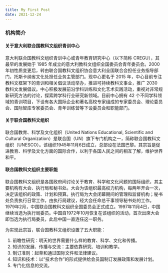 ```yaml
---
title: My First Post
date: 2021-12-24
---
```



### 机构简介

#### 关于意大利联合国教科文组织青训中心

意大利联合国教科文组织青训中心或青年教育研究中心（以下简称 CREGU），其最早的发展始于 1985 年成立的意大利教科文组织全国委员会青年委员会。2000 年初性质变更后，转由联合国教科文组织协会意大利全国联合会担任业务指导部门，托斯卡纳省文化处担任业务主管部门。现中心更名于 2015 年，中心目前专注教科文框架下的青训和相关倡议活动举办，推进可持续教科文事业，推广 2030 教科文发展倡议。中心积极发展前沿学科训练和文化艺术实践活动，重视对非常规新研究方法的讨论，探索跨学科行业研究新领域。目前中心拥有 42 个不同学科领域的青训项目，下设有各大国际企业和著名高校专家组成的专家委员会、理论委员会、国际智库专家委员会、青年训练营等下设委员会和职能部门。

#### 关于联合国教科文组织

联合国教育、科学及文化组织（United Nations Educational, Scientific and Cultural Organization）是联合国（UN）旗下专门机构之一，简称联合国教科文组织（UNESCO）。该组织1945年11月6日成立，总部设在法国巴黎。其宗旨是促进教育、科学及文化方面的国际合作，以利于各国人民之间的相互了解，维护世界和平。

#### 联合国教科文组织主要职能

联合国教科文组织是各国政府间讨论关于教育、科学和文化问题的国际组织，其主要机构有大会、执行局和秘书处。大会为该组织最高权力机构，每两年开会一次，决定该组织的政策、计划和预算。执行局为大会闭幕期间的管理和监督机构；秘书处负责执行日常工作，由执行局建议，经大会任命总干事领导秘书处的工作。1979年2月，中国联合国教科文组织全国委员会正式成立。1997年11月4日，中国继续当选为执行局委员。中国自1972年10月恢复在该组织的活动，首次出席大会即当选为执行局委员，此后中国一直连任这一职务。

为实现此宗旨，联合国教科文组织设置了五大职能：

1. 前瞻性研究：明天的世界需要什么样的教育、科学、文化和传播。
2. 知识的发展、传播与交流：主要依靠研究、培训和教学。
3. 制订准则：起草和通过国际文件和法律建议。
4. 知识和技术：以“技术合作”的形式提供给会员国制订发展政策和发展计划。
5. 专门化信息的交流。
